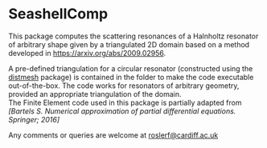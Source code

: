# SeashellComp

This package computes the scattering resonances of a Halnholtz resonator of arbitrary shape given by a triangulated 2D domain based on a method developed in https://arxiv.org/abs/2009.02956.

A pre-defined triangulation for a circular resonator (constructed using the [distmesh](https://github.com/ionhandshaker/distmesh) package) is contained in the folder to make the code executable out-of-the-box. The code works for resonators of arbitrary geometry, provided an appropriate triangulation of the domain.  
The Finite Element code used in this package is partially adapted from *[Bartels S. Numerical approximation of partial differential equations. Springer; 2016]*

Any comments or queries are welcome at roslerf@cardiff.ac.uk
